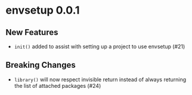 # envsetup 0.0.1

## New Features

- `init()` added to assist with setting up a project to use envsetup (#21)

## Breaking Changes

- `library()` will now respect invisible return instead of always returning the list of attached packages (#24)
